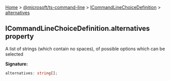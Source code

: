 [Home](./index) &gt; [@microsoft/ts-command-line](./ts-command-line.md) &gt; [ICommandLineChoiceDefinition](./ts-command-line.icommandlinechoicedefinition.md) &gt; [alternatives](./ts-command-line.icommandlinechoicedefinition.alternatives.md)

## ICommandLineChoiceDefinition.alternatives property

A list of strings (which contain no spaces), of possible options which can be selected

<b>Signature:</b>

```typescript
alternatives: string[];
```

